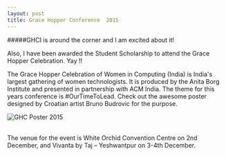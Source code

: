 ```yaml
---
layout: post
title: Grace Hopper Conference  2015  
---
```

#####GHCI is around the corner and I am excited about it! 

Also, I have been awarded the Student Scholarship to attend the Grace Hopper Celebration. Yay !!


The Grace Hopper Celebration of Women in Computing (India) is India's largest gathering of women technologists. 
It is produced by the Anita Borg Institute and presented in partnership with ACM India. The theme for this years conference is #OurTimeToLead. Check out the awesome poster designed by Croatian artist Bruno Budrovic for the purpose. 
<br />

![GHC Poster 2015](http://ghcindia.anitaborg.org/wp-content/uploads/sites/3/2015/07/GHCI-Poster-2015-700x466-for-website-700x466.png)


<br />
The venue for the event is  White Orchid Convention Centre on 2nd December, and Vivanta by Taj – Yeshwantpur on 3-4th December.
